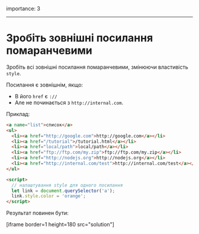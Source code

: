 importance: 3

---

# Зробіть зовнішні посилання помаранчевими

Зробіть всі зовнішні посилання помаранчевими, змінюючи властивість `style`.

Посилання є зовнішнім, якщо:
- В його `href` є `://`
- Але не починається з `http://internal.com`.

Приклад:

```html run
<a name="list">список</a>
<ul>
  <li><a href="http://google.com">http://google.com</a></li>
  <li><a href="/tutorial">/tutorial.html</a></li>
  <li><a href="local/path">local/path</a></li>
  <li><a href="ftp://ftp.com/my.zip">ftp://ftp.com/my.zip</a></li>
  <li><a href="http://nodejs.org">http://nodejs.org</a></li>
  <li><a href="http://internal.com/test">http://internal.com/test</a></li>
</ul>

<script>
  // налаштування style для одного посилання
  let link = document.querySelector('a');
  link.style.color = 'orange';
</script>
```

Результат повинен бути:

[iframe border=1 height=180 src="solution"]
